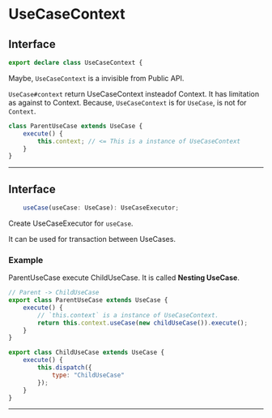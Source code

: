 # UseCaseContext










## Interface
```typescript
export declare class UseCaseContext {
```

Maybe, `UseCaseContext` is a invisible from Public API.

`UseCase#context` return UseCaseContext insteadof Context.
It has limitation as against to Context.
Because, `UseCaseContext` is for `UseCase`, is not for `Context`.

```js
class ParentUseCase extends UseCase {
    execute() {
        this.context; // <= This is a instance of UseCaseContext
    }
}
```

----




















## Interface
```typescript
    useCase(useCase: UseCase): UseCaseExecutor;

```

Create UseCaseExecutor for `useCase`.

It can be used for transaction between UseCases.

### Example

ParentUseCase execute ChildUseCase.
It is called **Nesting UseCase**.

```js
// Parent -> ChildUseCase
export class ParentUseCase extends UseCase {
    execute() {
        // `this.context` is a instance of UseCaseContext.
        return this.context.useCase(new childUseCase()).execute();
    }
}

export class ChildUseCase extends UseCase {
    execute() {
        this.dispatch({
            type: "ChildUseCase"
        });
    }
}
```

----


